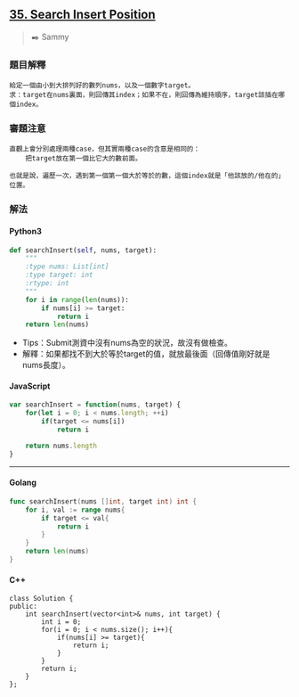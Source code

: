 ## [35. Search Insert Position](https://leetcode.com/problems/search-insert-position/)
> :black_nib: Sammy
### 題目解釋
    給定一個由小到大排列好的數列nums，以及一個數字target。
    求：target在nums裏面，則回傳其index；如果不在，則回傳為維持順序，target該插在哪個index。
### 審題注意
    直觀上會分別處理兩種case，但其實兩種case的含意是相同的：
        把target放在第一個比它大的數前面。
    
    也就是說，遍歷一次，遇到第一個第一個大於等於的數，這個index就是「他該放的/他在的」位置。
### 解法
#### Python3
```python
def searchInsert(self, nums, target):
    """
    :type nums: List[int]
    :type target: int
    :rtype: int
    """
    for i in range(len(nums)):
        if nums[i] >= target:
            return i
    return len(nums)

```
- Tips：Submit測資中沒有nums為空的狀況，故沒有做檢查。
- 解釋：如果都找不到大於等於target的值，就放最後面（回傳值剛好就是nums長度）。

#### JavaScript
```javascript
var searchInsert = function(nums, target) {
    for(let i = 0; i < nums.length; ++i)
        if(target <= nums[i])
            return i

    return nums.length
}
```
---
#### Golang
```go
func searchInsert(nums []int, target int) int {
    for i, val := range nums{
        if target <= val{
            return i
        }
    }
    return len(nums)
}
```

#### C++
```
class Solution {
public:
    int searchInsert(vector<int>& nums, int target) {
        int i = 0;
        for(i = 0; i < nums.size(); i++){
            if(nums[i] >= target){
                return i;
            }
        }
        return i;
    }
};
```
